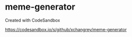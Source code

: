 # meme-generator
Created with CodeSandbox

https://codesandbox.io/s/github/xchangrey/meme-generator 
